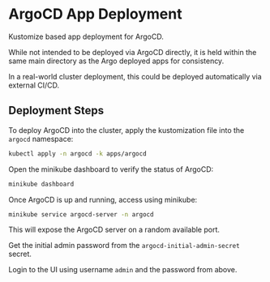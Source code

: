 # ArgoCD App Deployment

Kustomize based app deployment for ArgoCD.

While not intended to be deployed via ArgoCD directly, it is held within the same main directory as the Argo deployed apps for consistency.

In a real-world cluster deployment, this could be deployed automatically via external CI/CD.

## Deployment Steps

To deploy ArgoCD into the cluster, apply the kustomization file into the `argocd` namespace:

```sh
kubectl apply -n argocd -k apps/argocd
```

Open the minikube dashboard to verify the status of ArgoCD:

```sh
minikube dashboard
```

Once ArgoCD is up and running, access using minikube:

```sh
minikube service argocd-server -n argocd
```

This will expose the ArgoCD server on a random available port.

Get the initial admin password from the `argocd-initial-admin-secret` secret. 

Login to the UI using username `admin` and the password from above.